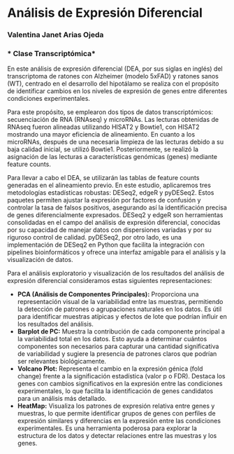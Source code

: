 # Análisis de Expresión Diferencial

### Valentina Janet Arias Ojeda

### * Clase Transcriptómica*
En este análisis de expresión diferencial (DEA, por sus siglas en inglés) del transcriptoma de ratones con Alzheimer (modelo 5xFAD) y ratones sanos (WT), centrado en el desarrollo del hipotálamo se realiza con el propósito de identificar cambios en los niveles de expresión de genes entre diferentes condiciones experimentales.

Para este propósito, se emplearon dos tipos de datos transcriptómicos: secuenciación de RNA (RNAseq) y microRNAs. Las lecturas obtenidas de RNAseq fueron alineadas utilizando HISAT2 y Bowtie1, con HISAT2 mostrando una mayor eficiencia de alineamiento. En cuanto a los microRNAs, después de una necesaria limpieza de las lecturas debido a su baja calidad inicial, se utilizó Bowtie1. Posteriormente, se realizó la asignación de las lecturas a características genómicas (genes) mediante feature counts.

Para llevar a cabo el DEA, se utilizarán las tablas de feature counts generadas en el alineamiento previo. En este estudio, aplicaremos tres metodologías estadísticas robustas: DESeq2, edgeR y pyDESeq2. Estos paquetes permiten ajustar la expresión por factores de confusión y controlar la tasa de falsos positivos, asegurando así la identificación precisa de genes diferencialmente expresados. DESeq2 y edgeR son herramientas consolidadas en el campo del análisis de expresión diferencial, conocidas por su capacidad de manejar datos con dispersiones variadas y por su riguroso control de calidad. pyDESeq2, por otro lado, es una implementación de DESeq2 en Python que facilita la integración con pipelines bioinformáticos y ofrece una interfaz amigable para el análisis y la visualización de datos.

Para el análisis exploratorio y visualización de los resultados del análisis de expresión diferencial consideramos estas siguientes representaciones:

- **PCA (Análisis de Componentes Principales):** Proporciona una representación visual de la variabilidad entre las muestras, permitiendo la detección de patrones o agrupaciones naturales en los datos. Es útil para identificar muestras atípicas y efectos de lote que podrían influir en los resultados del análisis.
- **Barplot de PC:** Muestra la contribución de cada componente principal a la variabilidad total en los datos. Esto ayuda a determinar cuántos componentes son necesarios para capturar una cantidad significativa de variabilidad y sugiere la presencia de patrones claros que podrían ser relevantes biológicamente.
- **Volcano Plot:** Representa el cambio en la expresión génica (fold change) frente a la significación estadística (valor p o FDR). Destaca los genes con cambios significativos en la expresión entre las condiciones experimentales, lo que facilita la identificación de genes candidatos para un análisis más detallado.
- **HeatMap:** Visualiza los patrones de expresión relativa entre genes y muestras, lo que permite identificar grupos de genes con perfiles de expresión similares y diferencias en la expresión entre las condiciones experimentales. Es una herramienta poderosa para explorar la estructura de los datos y detectar relaciones entre las muestras y los genes.
